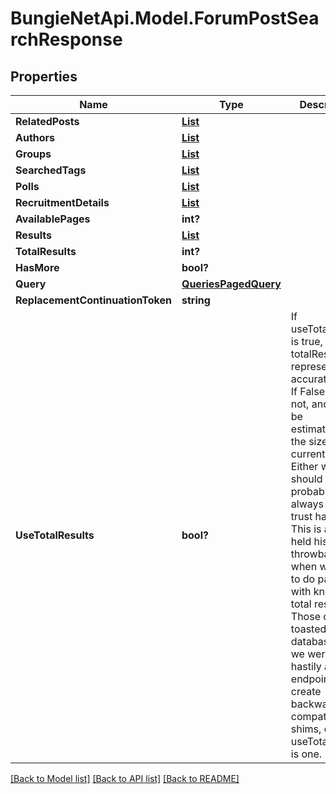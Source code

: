 # BungieNetApi.Model.ForumPostSearchResponse
## Properties

Name | Type | Description | Notes
------------ | ------------- | ------------- | -------------
**RelatedPosts** | [**List<ForumPostResponse>**](ForumPostResponse.md) |  | [optional] 
**Authors** | [**List<UserGeneralUser>**](UserGeneralUser.md) |  | [optional] 
**Groups** | [**List<GroupsV2GroupResponse>**](GroupsV2GroupResponse.md) |  | [optional] 
**SearchedTags** | [**List<TagsModelsContractsTagResponse>**](TagsModelsContractsTagResponse.md) |  | [optional] 
**Polls** | [**List<ForumPollResponse>**](ForumPollResponse.md) |  | [optional] 
**RecruitmentDetails** | [**List<ForumForumRecruitmentDetail>**](ForumForumRecruitmentDetail.md) |  | [optional] 
**AvailablePages** | **int?** |  | [optional] 
**Results** | [**List<ForumPostResponse>**](ForumPostResponse.md) |  | [optional] 
**TotalResults** | **int?** |  | [optional] 
**HasMore** | **bool?** |  | [optional] 
**Query** | [**QueriesPagedQuery**](QueriesPagedQuery.md) |  | [optional] 
**ReplacementContinuationToken** | **string** |  | [optional] 
**UseTotalResults** | **bool?** | If useTotalResults is true, then totalResults represents an accurate count.  If False, it does not, and may be estimated/only the size of the current page.  Either way, you should probably always only trust hasMore.  This is a long-held historical throwback to when we used to do paging with known total results. Those queries toasted our database, and we were left to hastily alter our endpoints and create backward- compatible shims, of which useTotalResults is one. | [optional] 

[[Back to Model list]](../README.md#documentation-for-models) [[Back to API list]](../README.md#documentation-for-api-endpoints) [[Back to README]](../README.md)

